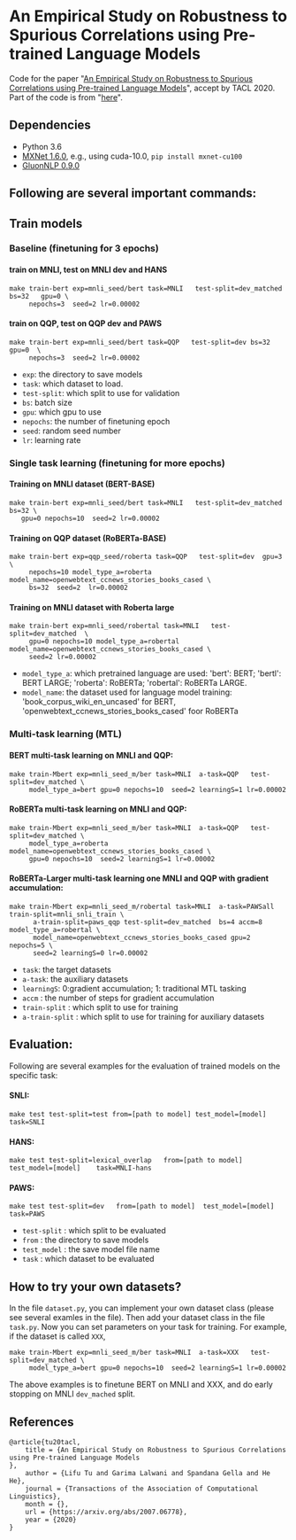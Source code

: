 # An Empirical Study on Robustness to Spurious Correlations using Pre-trained Language Models

Code for the paper "[An Empirical Study on Robustness to Spurious Correlations using Pre-trained Language Models](https://arxiv.org/abs/2007.06778)", accept by TACL 2020. Part of the code is from "[here](https://github.com/hhexiy/debiased)".


## Dependencies
- Python 3.6
- [MXNet 1.6.0](https://mxnet.apache.org/get_started/?platform=linux&language=python&processor=gpu&environ=pip&), e.g., using cuda-10.0, `pip install mxnet-cu100`
- [GluonNLP 0.9.0](https://github.com/dmlc/gluon-nlp/)


## Following are several important commands:

## Train models

### Baseline (finetuning for 3 epochs)
#### train on MNLI, test on MNLI dev and HANS
```
make train-bert exp=mnli_seed/bert task=MNLI   test-split=dev_matched bs=32   gpu=0 \
     nepochs=3  seed=2 lr=0.00002
```
#### train on QQP, test on QQP dev and PAWS
```
make train-bert exp=mnli_seed/bert task=QQP   test-split=dev bs=32   gpu=0  \
     nepochs=3  seed=2 lr=0.00002
```

- `exp`: the directory to save models
- `task`: which dataset to load.
- `test-split`: which split to use for validation
- `bs`: batch size
- `gpu`: which gpu to use
- `nepochs`: the number of finetuning epoch
- `seed`: random seed number
- `lr`: learning rate


### Single task learning (finetuning for more epochs)

#### Training on MNLI dataset (BERT-BASE)
```
make train-bert exp=mnli_seed/bert task=MNLI   test-split=dev_matched bs=32 \
   gpu=0 nepochs=10  seed=2 lr=0.00002
```

#### Training on QQP dataset (RoBERTa-BASE)
```
make train-bert exp=qqp_seed/roberta task=QQP   test-split=dev  gpu=3 \
     nepochs=10 model_type_a=roberta  model_name=openwebtext_ccnews_stories_books_cased \
     bs=32  seed=2  lr=0.00002
```

#### Training on MNLI dataset with Roberta large
```
make train-bert exp=mnli_seed/robertal task=MNLI   test-split=dev_matched  \
     gpu=0 nepochs=10 model_type_a=robertal   model_name=openwebtext_ccnews_stories_books_cased \
     seed=2 lr=0.00002
```

- `model_type_a`: which pretrained language are used: 'bert': BERT; 'bertl': BERT LARGE; 'roberta': RoBERTa; 'robertal': RoBERTa LARGE.
- `model_name`: the dataset used for language model training: 'book\_corpus\_wiki\_en\_uncased' for BERT, 'openwebtext\_ccnews\_stories\_books\_cased' foor RoBERTa


### Multi-task learning (MTL)

#### BERT multi-task learning on MNLI and QQP: 
```
make train-Mbert exp=mnli_seed_m/ber task=MNLI  a-task=QQP   test-split=dev_matched \
     model_type_a=bert gpu=0 nepochs=10  seed=2 learningS=1 lr=0.00002
```

#### RoBERTa multi-task learning on MNLI and QQP:
```
make train-Mbert exp=mnli_seed_m/ber task=MNLI  a-task=QQP   test-split=dev_matched \
     model_type_a=roberta model_name=openwebtext_ccnews_stories_books_cased \
     gpu=0 nepochs=10  seed=2 learningS=1 lr=0.00002
```

#### RoBERTa-Larger multi-task learning one MNLI and QQP with gradient accumulation:
```
make train-Mbert exp=mnli_seed_m/robertal task=MNLI  a-task=PAWSall  train-split=mnli_snli_train \
      a-train-split=paws_qqp test-split=dev_matched  bs=4 accm=8  model_type_a=robertal \
      model_name=openwebtext_ccnews_stories_books_cased gpu=2 nepochs=5 \
      seed=2 learningS=0 lr=0.00002
```
- `task`: the target datasets
- `a-task`: the auxiliary datasets
- `learningS`: 0:gradient accumulation; 1: traditional MTL tasking
- `accm` : the number of steps for gradient accumulation
- `train-split` : which split to use for training
- `a-train-split` : which split to use for training for auxiliary datasets


## Evaluation:
Following are several examples for the evaluation of trained models on the specific task:

#### SNLI: 
`make test test-split=test from=[path to model] test_model=[model]   task=SNLI`
#### HANS: 
`make test test-split=lexical_overlap   from=[path to model]  test_model=[model]    task=MNLI-hans`
#### PAWS: 
`make test test-split=dev   from=[path to model]  test_model=[model]  task=PAWS` 

- `test-split` : which split to be evaluated
- `from` : the directory to save models
- `test_model` : the save model file name
- `task` :  which dataset to be evaluated


## How to try your own datasets?
In the file `dataset.py`, you can implement your own dataset class (please see several examles in the file). 
Then add your dataset class in the file `task.py`. Now you can set parameters on your task for training.
For example, if the dataset is called `XXX`, 
```
make train-Mbert exp=mnli_seed_m/ber task=MNLI  a-task=XXX   test-split=dev_matched \
     model_type_a=bert gpu=0 nepochs=10  seed=2 learningS=1 lr=0.00002
``` 
The above examples is to finetune BERT on MNLI and XXX, and do early stopping on MNLI `dev_mached` split.


## References
```
@article{tu20tacl,
    title = {An Empirical Study on Robustness to Spurious Correlations using Pre-trained Language Models
},
    author = {Lifu Tu and Garima Lalwani and Spandana Gella and He He},
    journal = {Transactions of the Association of Computational Linguistics},
    month = {},
    url = {https://arxiv.org/abs/2007.06778},
    year = {2020}
}
```

